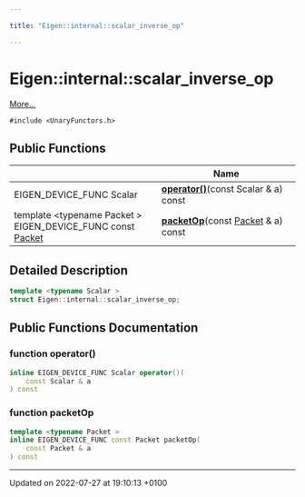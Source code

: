 ```yaml
---

title: "Eigen::internal::scalar_inverse_op"

---
```


# Eigen::internal::scalar_inverse_op



 [More...](#detailed-description)


`#include <UnaryFunctors.h>`

## Public Functions

|                | Name           |
| -------------- | -------------- |
| EIGEN_DEVICE_FUNC Scalar | **[operator()](http://example.org/classes/structeigen_1_1internal_1_1scalar__inverse__op/#function-operator())**(const Scalar & a) const |
| template <typename Packet \> <br>EIGEN_DEVICE_FUNC const <a href="http://example.org/classes/unioneigen_1_1internal_1_1packet/">Packet</a> | **[packetOp](http://example.org/classes/structeigen_1_1internal_1_1scalar__inverse__op/#function-packetop)**(const <a href="http://example.org/classes/unioneigen_1_1internal_1_1packet/">Packet</a> & a) const |

## Detailed Description

```cpp
template <typename Scalar >
struct Eigen::internal::scalar_inverse_op;
```

## Public Functions Documentation

### function operator()

```cpp
inline EIGEN_DEVICE_FUNC Scalar operator()(
    const Scalar & a
) const
```


### function packetOp

```cpp
template <typename Packet >
inline EIGEN_DEVICE_FUNC const Packet packetOp(
    const Packet & a
) const
```


-------------------------------

Updated on 2022-07-27 at 19:10:13 +0100
